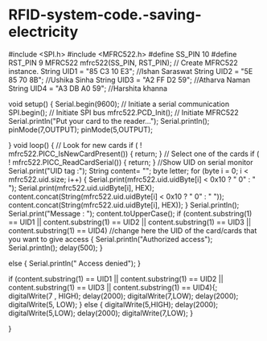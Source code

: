 # RFID-system-code.-saving-electricity
#include <SPI.h>
#include <MFRC522.h>
#define SS_PIN 10
#define RST_PIN 9
MFRC522 mfrc522(SS_PIN, RST_PIN);   // Create MFRC522 instance.
String UID1 = "85 C3 10 E3";  //Ishan Saraswat
String UID2 = "5E 85 70 8B";  //Ushika Sinha
String UID3 = "A2 FF D2 59";  //Atharva Naman
String UID4 = "A3 DB A0 59";  //Harshita khanna
 
void setup() 
{
  Serial.begin(9600);   // Initiate a serial communication
  SPI.begin();      // Initiate  SPI bus
  mfrc522.PCD_Init();   // Initiate MFRC522
  Serial.println("Put your card to the reader...");
  Serial.println();
  pinMode(7,OUTPUT);
  pinMode(5,OUTPUT);

}
void loop() 
{
  // Look for new cards
  if ( ! mfrc522.PICC_IsNewCardPresent()) 
  {
    return;
  }
  // Select one of the cards
  if ( ! mfrc522.PICC_ReadCardSerial()) 
  {
    return;
  }
  //Show UID on serial monitor
  Serial.print("UID tag :");
  String content= "";
  byte letter;
  for (byte i = 0; i < mfrc522.uid.size; i++) 
  {
     Serial.print(mfrc522.uid.uidByte[i] < 0x10 ? " 0" : " ");
     Serial.print(mfrc522.uid.uidByte[i], HEX);
     content.concat(String(mfrc522.uid.uidByte[i] < 0x10 ? " 0" : " "));
     content.concat(String(mfrc522.uid.uidByte[i], HEX));
  }
  Serial.println();
  Serial.print("Message : ");
  content.toUpperCase();
  if (content.substring(1) == UID1 || content.substring(1) == UID2 || content.substring(1) == UID3 || content.substring(1) == UID4) //change here the UID of the card/cards that you want to give access
  {
    Serial.println("Authorized access");
    Serial.println();
    delay(500);
  }
 
 else   {
    Serial.println(" Access denied");
  }

  if (content.substring(1) == UID1 || content.substring(1) == UID2 || content.substring(1) == UID3 || content.substring(1) == UID4){;
  digitalWrite(7 , HIGH);
  delay(2000);
  digitalWrite(7,LOW);
  delay(2000);
  digitalWrite(5, LOW);
  } else  {
  digitalWrite(5,HIGH);
  delay(2000);
  digitalWrite(5,LOW);
  delay(2000);
  digitalWrite(7,LOW);
  }
  
} 
